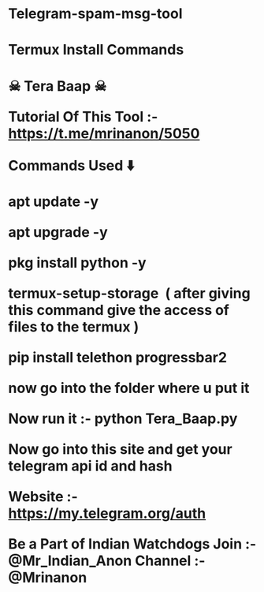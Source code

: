 # Telegram-spam-msg-tool

<h1>Termux Install Commands<h1>

☠ Tera Baap ☠

Tutorial Of This Tool :- https://t.me/mrinanon/5050

Commands Used ⬇️

apt update -y 

apt upgrade -y 

pkg install python -y 

termux-setup-storage  ( after giving this command give the access of files to the termux ) 

pip install telethon progressbar2

now go into the folder where u put it

Now run it :- python Tera_Baap.py

Now go into this site and get your telegram api id and hash 

Website :- https://my.telegram.org/auth

Be a Part of Indian Watchdogs 
Join :- @Mr_Indian_Anon 
Channel :- @Mrinanon
